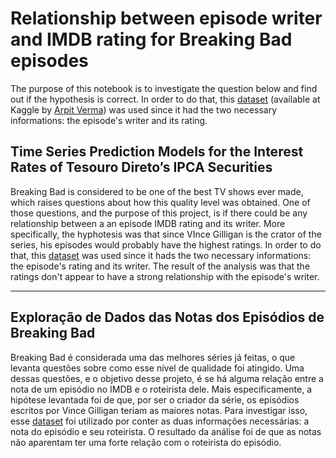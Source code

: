 # Relationship between episode writer and IMDB rating for Breaking Bad episodes

The purpose of this notebook is to investigate the question below and find out if the hypothesis is correct. In order to do that, this [dataset](https://www.kaggle.com/varpit94/breaking-bad-tv-show-all-seasons-episodes-data) (available at Kaggle by [Arpit Verma](https://www.kaggle.com/varpit94)) was used since it had the two necessary informations: the episode's writer and its rating.

## Time Series Prediction Models for the Interest Rates of Tesouro Direto’s IPCA Securities

Breaking Bad is considered to be one of the best TV shows ever made, which raises questions about how this quality level was obtained. One of those questions, and the purpose of this project, is if there could be any relationship between a an episode IMDB rating and its writer. More specifically, the hyphotesis was that since VInce Gilligan is the crator of the series, his episodes would probably have the highest ratings. In order to do that, this [dataset](https://www.kaggle.com/varpit94/breaking-bad-tv-show-all-seasons-episodes-data) was used since it hads the two necessary informations: the episode's rating and its writer. The result of the analysis was that the ratings don't appear to have a strong relationship with the episode's writer.

---

## Exploração de Dados das Notas dos Episódios de Breaking Bad
Breaking Bad é considerada uma das melhores séries já feitas, o que levanta questões sobre como esse nível de qualidade foi atingido. Uma dessas questões, e o objetivo desse projeto, é se há alguma relação entre a nota de um episódio no IMDB e o roteirista dele. Mais especificamente, a hipótese levantada foi de que, por ser o criador da série, os episódios escritos por Vince Gilligan teriam as maiores notas. Para investigar isso, esse [dataset](https://www.kaggle.com/varpit94/breaking-bad-tv-show-all-seasons-episodes-data) foi utilizado por conter as duas informações necessárias: a nota do episódio e seu roteirista. O resultado da análise foi de que as notas não aparentam ter uma forte relação com o roteirista do episódio.
